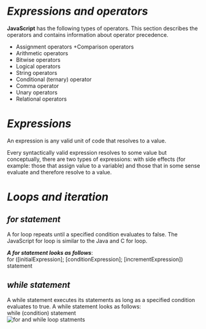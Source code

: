# ***Expressions and operators***
**JavaScript** has the following types of operators. This section describes the operators and contains information about operator precedence.

+ Assignment operators
+Comparison operators
+ Arithmetic operators
+ Bitwise operators
+ Logical operators
+ String operators
+ Conditional (ternary) operator
+ Comma operator
+ Unary operators
+ Relational operators
# ***Expressions***
An expression is any valid unit of code that resolves to a value.

Every syntactically valid expression resolves to some value but conceptually, there are two types of expressions: with side effects (for example: those that assign value to a variable) and those that in some sense evaluate and therefore resolve to a value.

# ***Loops and iteration*** 

## ***for statement***
A for loop repeats until a specified condition evaluates to false. The JavaScript for loop is similar to the Java and C for loop.

***A for statement looks as follows***:  
for ([initialExpression]; [conditionExpression]; [incrementExpression])
  statement
## ***while statement***
A while statement executes its statements as long as a specified condition evaluates to true. A while statement looks as follows:  
while (condition) statement  
![for and while loop statments](https://i.stack.imgur.com/73Eho.png)


